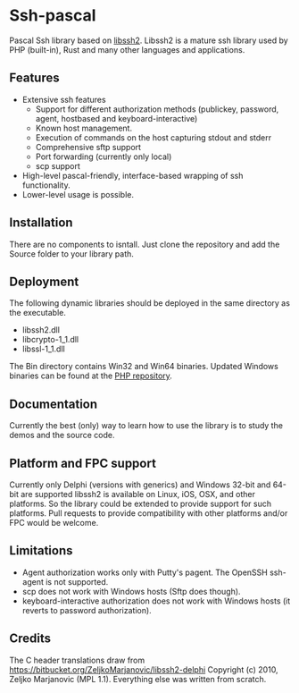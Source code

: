# Ssh-pascal
Pascal Ssh library based on [libssh2](https://www.libssh2.org/). Libssh2 is a mature ssh library used by PHP (built-in), Rust and many other languages and applications.

## Features
- Extensive ssh features
  - Support for different authorization methods (publickey, password, agent, hostbased and keyboard-interactive)
  - Known host management.
  - Execution of commands on the host capturing stdout and stderr
  - Comprehensive sftp support
  - Port forwarding (currently only local)
  - scp support
- High-level pascal-friendly, interface-based wrapping of ssh functionality.
- Lower-level usage is possible.

## Installation
There are no components to isntall.  Just clone the repository and add the Source folder to your library path.

## Deployment
The following dynamic libraries should be deployed in the same directory as the executable.
- libssh2.dll
- libcrypto-1_1.dll
- libssl-1_1.dll

 The Bin directory contains Win32 and Win64 binaries.  Updated Windows binaries can be found at the [PHP repository](https://windows.php.net/downloads/php-sdk/deps/).

## Documentation
Currently the best (only) way to learn how to use the library is to study the demos and the source code.

## Platform and FPC support
Currently only Delphi (versions with generics) and Windows 32-bit and 64-bit are supported
libssh2 is available on Linux, iOS, OSX, and other platforms.  So the library could be extended to provide support for such platforms.  Pull requests to provide compatibility with other platforms and/or FPC would be welcome.

## Limitations
- Agent authorization works only with Putty's pagent.  The OpenSSH ssh-agent is not supported.
- scp does not work with Windows hosts (Sftp does though).
- keyboard-interactive authorization does not work with Windows hosts (it reverts to password authorization).

## Credits
The C header translations draw from https://bitbucket.org/ZeljkoMarjanovic/libssh2-delphi
Copyright (c) 2010, Zeljko Marjanovic (MPL 1.1).  Everything else was written from scratch.
